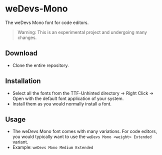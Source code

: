 # weDevs-Mono
The weDevs Mono font for code editors.

> Warning: This is an experimental project and undergoing many changes.

## Download

  - Clone the entire repository.

## Installation
  
  - Select all the fonts from the TTF-Unhinted directory -> Right Click -> Open with the default font application of your system.
  - Install them as you would normally install a font.


## Usage

  - The weDevs Mono font comes with many variations. For code editors, you would typically want to use the `weDevs Mono <weight> Extended` variant.
  - Example: `weDevs Mono Medium Extended`
